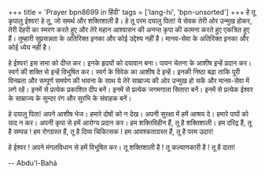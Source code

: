 +++
title = 'Prayer bpn8699 in हिंदी'
tags = ['lang-hi', 'bpn-unsorted']
+++
हे तू कृपालु ईश्वर! हे तू, जो समर्थ और शक्तिशाली है। हे तू परम दयालु पिता! ये सेवक तेरी ओर उन्मुख होकर, तेरी देहरी का स्मरण करते हुए और तेरे महान आश्वासन की अनन्त कृपा की कामना करते हुए एकत्रित हुए हैं। तुम्हारी सुप्रसन्नता के अतिरिक्त इनका और कोई उद्देश्य नहीं है। मानव-सेवा के अतिरिक्त इनका और कोई ध्येय नहीं है।

हे ईश्वर! इस सभा को दीप्त कर। इनके हृदयों को दयावान बना। पावन चेतना के आशीष इन्हें प्रदान कर। स्वर्ग की शक्ति से इन्हें विभूषित कर। स्वर्ग के विवेक का आशीष दे इन्हें। इनकी निष्ठा बढ़ा ताकि पूरी विनम्रता और सम्पूर्ण समर्पण की भावना के साथ ये तेरे साम्राज्य की ओर उन्मुख हो सकें और मानव-सेवा में लगे रहें। इनमें से प्रत्येक प्रकाशित दीप बनें। इनमें से प्रत्येक जगमगाता सितारा बनें। इनमें से प्रत्येक ईश्वर के साम्राज्य के सुन्दर रंग और सुरभि के संवाहक बनें।

हे दयालु पिता! अपने आशीष भेज। हमारे दोषों को न देख। अपनी सुरक्षा में हमें आश्रय दे। हमारे पापों को याद न कर। अपनी कृपा से हमें आरोग्य प्रदान कर। हम शक्तिविहीन हैं, तू है शक्तिशाली। हम दरिद्र हैं, तू है सम्पन्न ! हम रोगग्रस्त हैं, तू है दिव्य चिकित्सक ! हम आवश्कताग्रस्त हैं, तू है परम उदार!

हे ईश्वर ! अपने मंगलविधान से हमें विभूषित कर। तू शक्तिशाली है ! तू कल्याणकारी है ! तू है दाता!

-- Abdu'l-Bahá
